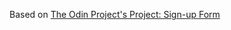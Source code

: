Based on [The Odin Project's Project: Sign-up Form](https://www.theodinproject.com/lessons/node-path-intermediate-html-and-css-sign-up-form)
